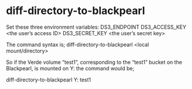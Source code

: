 # diff-directory-to-blackpearl

Set these three environment variables:
DS3_ENDPOINT <the data path IP address of the Blackpearl>
DS3_ACCESS_KEY <the user’s access ID>
DS3_SECRET_KEY <the user’s secret key>
  
The command syntax is;
diff-directory-to-blackpearl <local mount/directory> <Blackpearl bucket>
 
So if the Verde volume “test1”, corresponding to the “test1” bucket on the Blackpearl, is mounted on Y: the command would be;
 
diff-directory-to-blackpearl Y: test1

